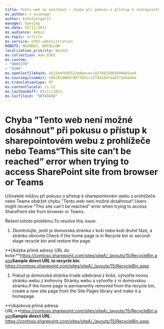 ```yaml
---
title: Tento web se neschová – chyba při pokusu o přístup k sharepointovém webu z prohlížeče nebo Teams
ms.author: v-aiyengar
author: AshaIyengar21
manager: dansimp
ms.date: 03/11/2021
ms.audience: Admin
ms.topic: article
ms.service: o365-administration
ROBOTS: NOINDEX, NOFOLLOW
localization_priority: Normal
ms.collection: Adm_O365
ms.custom:
- "9005378"
- "9266"
ms.openlocfilehash: 451544fb85522e0eececc9274825805699685ee9
ms.sourcegitcommit: 186281d0b87d67f041c127d4334faa937da9a48a
ms.translationtype: MT
ms.contentlocale: cs-CZ
ms.lasthandoff: 03/11/2021
ms.locfileid: "50743438"
---
```

# <a name="this-site-cant-be-reached-error-when-trying-to-access-sharepoint-site-from-browser-or-teams"></a><span data-ttu-id="e061a-102">Chyba "Tento web není možné dosáhnout" při pokusu o přístup k sharepointovém webu z prohlížeče nebo Teams</span><span class="sxs-lookup"><span data-stu-id="e061a-102">“This site can’t be reached” error when trying to access SharePoint site from browser or Teams</span></span>

<span data-ttu-id="e061a-103">Uživatelé můžou při pokusu o přístup k sharepointovém webu z prohlížeče nebo Teams obdržet chybu "Tento web není možné dosáhnout".</span><span class="sxs-lookup"><span data-stu-id="e061a-103">Users might receive "This site can't be reached" error when trying to access SharePoint site from browser or Teams.</span></span> 

<span data-ttu-id="e061a-104">Řešení tohoto problému:</span><span class="sxs-lookup"><span data-stu-id="e061a-104">To resolve this issue:</span></span> 

1. <span data-ttu-id="e061a-105">Zkontrolujte, jestli je domovská stránka v koši nebo koši druhé fáze, a stránku obnovte.</span><span class="sxs-lookup"><span data-stu-id="e061a-105">Check if the home page is in Recycle bin or second-stage recycle bin and restore the page.</span></span>

<span data-ttu-id="e061a-106">**Ukázka přímé adresy URL do koše:**https://contoso.sharepoint.com/sites/siteA/_layouts/15/RecycleBin.aspx</span><span class="sxs-lookup"><span data-stu-id="e061a-106">**Sample direct URL to recycle bin**: https://contoso.sharepoint.com/sites/siteA/_layouts/15/RecycleBin.aspx</span></span>

1. <span data-ttu-id="e061a-107">Pokud je domovská stránka trvale odebrána z koše, vytvořte novou stránku webu z knihovny Stránky webu a vytvořte z ní domovskou stránku.</span><span class="sxs-lookup"><span data-stu-id="e061a-107">If the home page is permanently removed from the recycle bin, create a new site page from the Site Pages library and make it a homepage.</span></span> 

<span data-ttu-id="e061a-108">**Ukázková přímá adresa URL:**https://contoso.sharepoint.com/sites/siteA/_layouts/15/RecycleBin.aspx</span><span class="sxs-lookup"><span data-stu-id="e061a-108">**Sample direct URL**: https://contoso.sharepoint.com/sites/siteA/_layouts/15/RecycleBin.aspx</span></span>